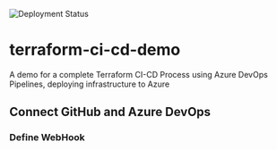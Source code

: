 ![Deployment Status](https://vsrm.dev.azure.com/jungodevops/_apis/public/Release/badge/7b34d0fa-9f6a-49d2-9502-4020e2807c62/2/2)

# terraform-ci-cd-demo

A demo for a complete Terraform CI-CD Process using Azure DevOps Pipelines, deploying infrastructure to Azure

## Connect GitHub and Azure DevOps

### Define WebHook
